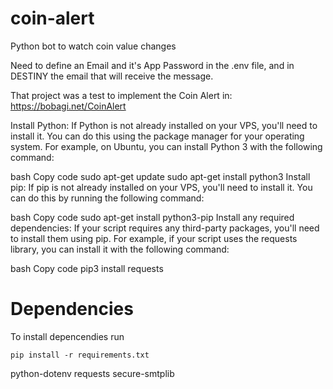 # coin-alert

Python bot to watch coin value changes

Need to define an Email and it's App Password in the .env file, and in DESTINY the email that will receive the message.

That project was a test to implement the Coin Alert in: https://bobagi.net/CoinAlert

Install Python: If Python is not already installed on your VPS, you'll need to install it. You can do this using the package manager for your operating system. For example, on Ubuntu, you can install Python 3 with the following command:

bash
Copy code
sudo apt-get update
sudo apt-get install python3
Install pip: If pip is not already installed on your VPS, you'll need to install it. You can do this by running the following command:

bash
Copy code
sudo apt-get install python3-pip
Install any required dependencies: If your script requires any third-party packages, you'll need to install them using pip. For example, if your script uses the requests library, you can install it with the following command:

bash
Copy code
pip3 install requests

# Dependencies

To install depencendies run

`pip install -r requirements.txt`

python-dotenv
requests
secure-smtplib
